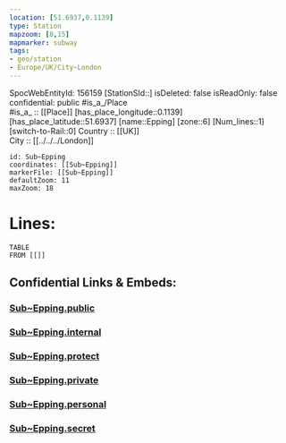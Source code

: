 ```yaml
---
location: [51.6937,0.1139] 
type: Station 
mapzoom: [8,15] 
mapmarker: subway 
tags:
- geo/station
- Europe/UK/City~London
---
```

SpocWebEntityId: 156159
[StationSId::] 
isDeleted: false
isReadOnly: false
confidential: public
#is_a_/Place  
#is_a_ :: [[Place]] 
[has_place_longitude::0.1139] 
[has_place_latitude::51.6937] 
[name::Epping] 
[zone::6] 
[Num_lines::1] 
[switch-to-Rail::0] 
Country :: [[UK]]  
City :: [[../../../London]]  


```leaflet
id: Sub~Epping
coordinates: [[Sub~Epping]] 
markerFile: [[Sub~Epping]] 
defaultZoom: 11 
maxZoom: 18
```


# Lines: 
```dataview
TABLE 
FROM [[]] 
```


## Confidential Links & Embeds: 

### [Sub~Epping.public](/_public/\Earth\Continent\Europe\Europe~North\UK\England\Regions~England\London,Greater\cities~GreaterLondon\Underground\StationSub~Epping.public.md) 

### [Sub~Epping.internal](/_internal/\Earth\Continent\Europe\Europe~North\UK\England\Regions~England\London,Greater\cities~GreaterLondon\Underground\StationSub~Epping.internal.md) 

### [Sub~Epping.protect](/_protect/\Earth\Continent\Europe\Europe~North\UK\England\Regions~England\London,Greater\cities~GreaterLondon\Underground\StationSub~Epping.protect.md) 

### [Sub~Epping.private](/_private/\Earth\Continent\Europe\Europe~North\UK\England\Regions~England\London,Greater\cities~GreaterLondon\Underground\StationSub~Epping.private.md) 

### [Sub~Epping.personal](/_personal/\Earth\Continent\Europe\Europe~North\UK\England\Regions~England\London,Greater\cities~GreaterLondon\Underground\StationSub~Epping.personal.md) 

### [Sub~Epping.secret](/_secret/\Earth\Continent\Europe\Europe~North\UK\England\Regions~England\London,Greater\cities~GreaterLondon\Underground\StationSub~Epping.secret.md)

